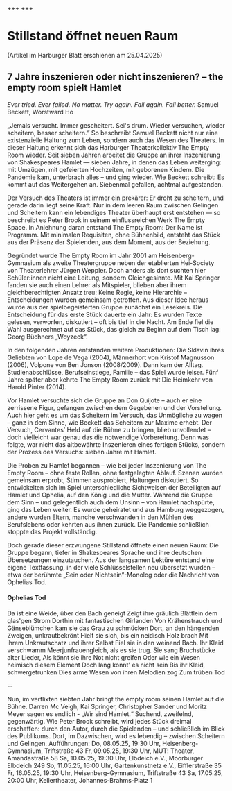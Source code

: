 +++
+++

# Stillstand öffnet neuen Raum
(Artikel im Harburger Blatt erschienen am 25.04.2025)

## 7 Jahre inszenieren oder nicht inszenieren? – the empty room spielt Hamlet
*Ever tried. Ever failed. No matter. Try again. Fail again. Fail better.*
Samuel Beckett, Worstward Ho 

„Jemals versucht. Immer gescheitert. Sei's drum. Wieder versuchen, wieder scheitern, besser scheitern.“ So beschreibt Samuel Beckett nicht nur eine existenzielle Haltung zum Leben, sondern auch das Wesen des Theaters. In dieser Haltung erkennt sich das Harburger Theaterkollektiv The Empty Room wieder. Seit sieben Jahren arbeitet die Gruppe an ihrer Inszenierung von Shakespeares Hamlet — sieben Jahre, in denen das Leben weiterging: mit Umzügen, mit gefeierten Hochzeiten, mit geborenen Kindern. Die Pandemie kam, unterbrach alles – und ging wieder. Wie Beckett schreibt: Es kommt auf das Weitergehen an. Siebenmal gefallen, achtmal aufgestanden.

Der Versuch des Theaters ist immer ein prekärer: Er droht zu scheitern, und gerade darin liegt seine Kraft. Nur in dem leeren Raum zwischen Gelingen und Scheitern kann ein lebendiges Theater überhaupt erst entstehen — so beschreibt es Peter Brook in seinem einflussreichen Werk The Empty Space. In Anlehnung daran entstand The Empty Room: Der Name ist Programm. Mit minimalen Requisiten, ohne Bühnenbild, entsteht das Stück aus der Präsenz der Spielenden, aus dem Moment, aus der Beziehung.

Gegründet wurde The Empty Room im Jahr 2001 am Heisenberg-Gymnasium als zweite Theatergruppe neben der etablierten Hei-Society von Theaterlehrer Jürgen Weppler. Doch anders als dort suchten hier Schüler:innen nicht eine Leitung, sondern Gleichgesinnte. Mit Kai Springer fanden sie auch einen Lehrer als Mitspieler, blieben aber ihrem gleichberechtigten Ansatz treu: Keine Regie, keine Hierarchie – Entscheidungen wurden gemeinsam getroffen. Aus dieser Idee heraus wurde aus der spielbegeisterten Gruppe zunächst ein Lesekreis. Die Entscheidung für das erste Stück dauerte ein Jahr: Es wurden Texte gelesen, verworfen, diskutiert – oft bis tief in die Nacht. Am Ende fiel die Wahl ausgerechnet auf das Stück, das gleich zu Beginn auf dem Tisch lag: Georg Büchners „Woyzeck“.

In den folgenden Jahren entstanden weitere Produktionen: Die Sklavin ihres Geliebten von Lope de Vega (2004), Männerhort von Kristof Magnusson (2006), Volpone von Ben Jonson (2008/2009). Dann kam der Alltag. Studienabschlüsse, Berufseinstiege, Familie – das Spiel wurde leiser. Fünf Jahre später aber kehrte The Empty Room zurück mit Die Heimkehr von Harold Pinter (2014).

Vor Hamlet versuchte sich die Gruppe an Don Quijote – auch er eine zerrissene Figur, gefangen zwischen dem Gegebenen und der Vorstellung. Auch hier geht es um das Scheitern im Versuch, das Unmögliche zu wagen – ganz in dem Sinne, wie Beckett das Scheitern zur Maxime erhebt. Der Versuch, Cervantes’ Held auf die Bühne zu bringen, blieb unvollendet – doch vielleicht war genau das die notwendige Vorbereitung. Denn was folgte, war nicht das altbewährte Inszenieren eines fertigen Stücks, sondern der Prozess des Versuchs: sieben Jahre mit Hamlet.

Die Proben zu Hamlet begannen – wie bei jeder Inszenierung von The Empty Room – ohne feste Rollen, ohne festgelegten Ablauf. Szenen wurden gemeinsam erprobt, Stimmen ausprobiert, Haltungen diskutiert. So entwickelten sich im Spiel unterschiedliche Sichtweisen der Beteiligten auf Hamlet und Ophelia, auf den König und die Mutter. Während die Gruppe dem Sinn – und gelegentlich auch dem Unsinn – von Hamlet nachspürte, ging das Leben weiter. Es wurde geheiratet und aus Hamburg weggezogen, andere wurden Eltern, manche verschwanden in den Mühlen des Berufslebens oder kehrten aus ihnen zurück. Die Pandemie schließlich stoppte das Projekt vollständig.

Doch gerade dieser erzwungene Stillstand öffnete einen neuen Raum: Die Gruppe begann, tiefer in Shakespeares Sprache und ihre deutschen Übersetzungen einzutauchen. Aus der langsamen Lektüre entstand eine eigene Textfassung, in der viele Schlüsselstellen neu übersetzt wurden – etwa der berühmte „Sein oder Nichtsein“-Monolog oder die Nachricht von Ophelias Tod.
#### Ophelias Tod
Da ist eine Weide, über den Bach geneigt 
Zeigt ihre gräulich Blättlein dem glas'gen Strom 
Dorthin mit fantastischen Girlanden 
Von Krähenstrauch und Gänseblümchen 
kam sie das Grau zu schmücken 
Dort, an den hängenden Zweigen, unkrautbekrönt 
Hielt sie sich, bis ein neidisch Holz brach 
Mit ihrem Unkrautschatz und ihrer Selbst 
Fiel sie in den weinend Bach. Ihr Kleid verschwamm 
Meerjunfrauengleich, als es sie trug. 
Sie sang Bruchstücke alter Lieder, 
Als könnt sie ihre Not nicht greifen 
Oder wie ein Wesen heimisch diesem Element 
Doch lang konnt' es nicht sein 
Bis ihr Kleid, schwergetrunken 
Dies arme Wesen von ihren Melodien zog 
Zum trüben Tod 

--

Nun, im verflixten siebten Jahr bringt the empty room seinen Hamlet auf die Bühne.
Darren Mc Veigh, Kai Springer, Christopher Sander und Moritz Meyer sagen es endlich -
„Wir sind Hamlet.“ 
Suchend, zweifelnd, gegenwärtig.
Wie Peter Brook schreibt, wird jedes Stück dreimal erschaffen: durch den Autor, durch die Spielenden – und schließlich im Blick des Publikums. Dort, im Dazwischen, wird es lebendig – zwischen Scheitern und Gelingen.
Aufführungen:
Do, 08.05.25, 19:30 Uhr, Heisenberg-Gymnasium, Triftstraße 43
Fr, 09.05.25, 19:30 Uhr, MUT! Theater, Amandastraße 58
Sa, 10.05.25, 19:30 Uhr, Elbdeich e.V., Moorburger Elbdeich 249
So, 11.05.25, 16:00 Uhr, Gartenkunstnetz e.V., Eifflerstraße 35
Fr, 16.05.25, 19:30 Uhr, Heisenberg-Gymnasium, Triftstraße 43
Sa, 17.05.25, 20:00 Uhr, Kellertheater, Johannes-Brahms-Platz 1

